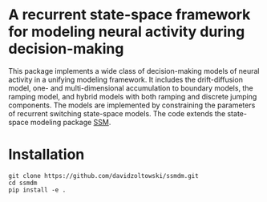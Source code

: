 # A recurrent state-space framework for modeling neural activity during decision-making

This package implements a wide class of decision-making models of neural activity in a unifying modeling framework. It includes the drift-diffusion model, one- and multi-dimensional accumulation to boundary models, the ramping model, and hybrid models with both ramping and discrete jumping components. The models are implemented by constraining the parameters of recurrent switching state-space models. The code extends the state-space modeling package [SSM](https://github.com/slinderman/ssm). 

# Installation

```
git clone https://github.com/davidzoltowski/ssmdm.git
cd ssmdm
pip install -e .
```
